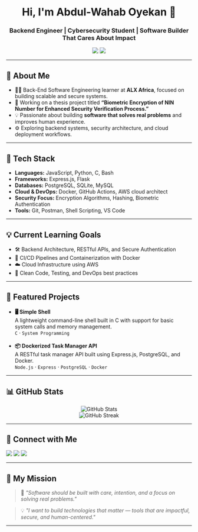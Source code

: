 <!-- README.md Start -->

<h1 align="center">Hi, I'm Abdul-Wahab Oyekan 👋</h1>
<h3 align="center">Backend Engineer | Cybersecurity Student | Software Builder That Cares About Impact</h3>

<p align="center">
  <img src="https://img.shields.io/badge/Back-End%20Engineer-ALX-blue" />
  <img src="https://img.shields.io/badge/Cloud%20Computing-Enthusiast-important" />
</p>

---

## 🚀 About Me

<ul>
  <li>👨‍💻 Back-End Software Engineering learner at <strong>ALX Africa</strong>, focused on building scalable and secure systems.</li>
  <li>🔐 Working on a thesis project titled <strong>“Biometric Encryption of NIN Number for Enhanced Security Verification Process.”</strong></li>
  <li>💡 Passionate about building <strong>software that solves real problems</strong> and improves human experience.</li>
  <li>⚙️ Exploring backend systems, security architecture, and cloud deployment workflows.</li>
</ul>

---

## 🧰 Tech Stack

<ul>
  <li><strong>Languages:</strong> JavaScript, Python, C, Bash</li>
  <li><strong>Frameworks:</strong> Express.js, Flask</li>
  <li><strong>Databases:</strong> PostgreSQL, SQLite, MySQL</li>
  <li><strong>Cloud & DevOps:</strong> Docker, GitHub Actions, AWS cloud architect </li>
  <li><strong>Security Focus:</strong> Encryption Algorithms, Hashing, Biometric Authentication</li>
  <li><strong>Tools:</strong> Git, Postman, Shell Scripting, VS Code</li>
</ul>

---

## 💡 Current Learning Goals

<ul>
  <li>🛠️ Backend Architecture, RESTful APIs, and Secure Authentication</li>
  <li>🔧 CI/CD Pipelines and Containerization with Docker</li>
  <li>☁️ Cloud Infrastructure using AWS</li>
  <li>🧠 Clean Code, Testing, and DevOps best practices</li>
</ul>

---

## 📌 Featured Projects

<ul>
  <li>
    <strong>🖥️ Simple Shell</strong><br/>
    A lightweight command-line shell built in C with support for basic system calls and memory management.<br/>
    <code>C</code> · <code>System Programming</code>
  </li><br/>
  <li>
    <strong>📦 Dockerized Task Manager API</strong><br/>
    A RESTful task manager API built using Express.js, PostgreSQL, and Docker.<br/>
    <code>Node.js</code> · <code>Express</code> · <code>PostgreSQL</code> · <code>Docker</code>
  </li>
</ul>

---

## 📊 GitHub Stats

<p align="center">
  <img src="https://github-readme-stats.vercel.app/api?username=oyekanwahab&show_icons=true&theme=default" alt="GitHub Stats" />
  <br/>
  <img src="https://github-readme-streak-stats.herokuapp.com/?user=oyekanwahab" alt="GitHub Streak" />
</p>

---

## 🤝 Connect with Me

<p>
  <a href="mailto:oyekanwahab@gmail.com"><img src="https://img.shields.io/badge/Email-Me-informational?style=flat-square" /></a>
  <a href="https://www.linkedin.com/in/abdul-wahab-oyekan/"><img src="https://img.shields.io/badge/LinkedIn-Connect-blue?style=flat-square" /></a>
  <a href="https://twitter.com/oyekanwahab"><img src="https://img.shields.io/badge/Twitter-Follow-lightblue?style=flat-square" /></a>
</p>

---

## 🧭 My Mission

> 🌱 *"Software should be built with care, intention, and a focus on solving real problems."*

> 💡 *"I want to build technologies that matter — tools that are impactful, secure, and human-centered."*

---

<!-- README.md End -->
